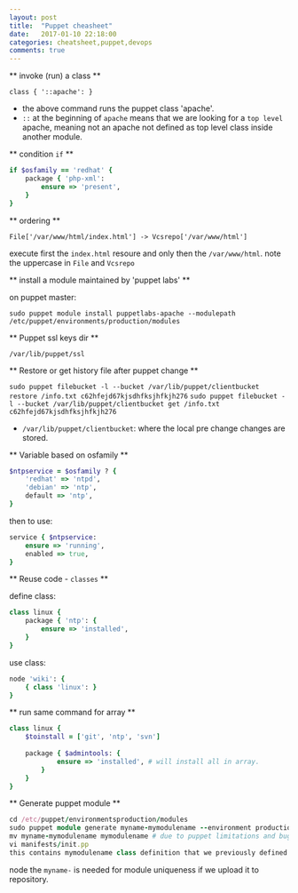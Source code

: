 ```yaml
---
layout: post
title:  "Puppet cheasheet"
date:   2017-01-10 22:18:00
categories: cheatsheet,puppet,devops
comments: true
---
```

** invoke (run) a class **

```class { '::apache': }```

* the above command runs the puppet class 'apache'.
* `::` at the beginning of `apache` means that we are looking for a `top level` apache, meaning not an apache not defined as top level class inside another module. 

** condition `if` **

```ruby
if $osfamily == 'redhat' {
    package { 'php-xml':
        ensure => 'present',
    }
}
```

** ordering **

`File['/var/www/html/index.html'] -> Vcsrepo['/var/www/html']`

execute first the `index.html` resoure and only then the `/var/www/html`.
note the uppercase in `File` and `Vcsrepo`

** install a module maintained by 'puppet labs' **

on puppet master:

`sudo puppet module install puppetlabs-apache --modulepath /etc/puppet/environments/production/modules`

** Puppet ssl keys dir **

```/var/lib/puppet/ssl```

** Restore or get history file after puppet change **

```sudo puppet filebucket -l --bucket /var/lib/puppet/clientbucket restore /info.txt c62hfejd67kjsdhfksjhfkjh276```
```sudo puppet filebucket -l --bucket /var/lib/puppet/clientbucket get /info.txt c62hfejd67kjsdhfksjhfkjh276```

* ```/var/lib/puppet/clientbucket```: where the local pre change changes are stored.

** Variable based on osfamily **

```ruby
$ntpservice = $osfamily ? {
    'redhat' => 'ntpd',
    'debian' => 'ntp',
    default => 'ntp',
}
```

then to use:

```ruby
service { $ntpservice:
    ensure => 'running',
    enabled => true,
}
```

** Reuse code - `classes` **

define class:

```ruby
class linux {
    package { 'ntp': {
        ensure => 'installed',
    }
} 
```

use class:

```ruby
node 'wiki': {
    { class 'linux': }
}
```

** run same command for array **

```ruby
class linux {
    $toinstall = ['git', 'ntp', 'svn']
    
    package { $admintools: {
            ensure => 'installed', # will install all in array.
        }    
    }
}
```

** Generate puppet module **

```ruby
cd /etc/puppet/environmentsproduction/modules
sudo puppet module generate myname-mymodulename --environment production
mv myname-mymodulename mymodulename # due to puppet limitations and bugs.
vi manifests/init.pp
this contains mymodulename class definition that we previously defined in nodes.pp
```

node the `myname-` is needed for module uniqueness if we upload it to repository.



